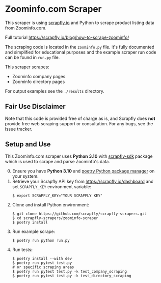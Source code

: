 # Zoominfo.com Scraper

This scraper is using [scrapfly.io](https://scrapfly.io/) and Python to scrape product listing data from Zoominfo.com. 

Full tutorial <https://scrapfly.io/blog/how-to-scrape-zoominfo/>

The scraping code is located in the `zoominfo.py` file. It's fully documented and simplified for educational purposes and the example scraper run code can be found in `run.py` file.

This scraper scrapes:
- Zoominfo company pages
- Zoominfo directory pages

For output examples see the `./results` directory.

## Fair Use Disclaimer

Note that this code is provided free of charge as is, and Scrapfly does __not__ provide free web scraping support or consultation. For any bugs, see the issue tracker.

## Setup and Use

This Zoominfo.com scraper uses __Python 3.10__ with [scrapfly-sdk](https://pypi.org/project/scrapfly-sdk/) package which is used to scrape and parse Zoominfo's data.

0. Ensure you have __Python 3.10__ and [poetry Python package manager](https://python-poetry.org/docs/#installation) on your system.
1. Retrieve your Scrapfly API key from <https://scrapfly.io/dashboard> and set `SCRAPFLY_KEY` environment variable:
    ```shell
    $ export SCRAPFLY_KEY="YOUR SCRAPFLY KEY"
    ```
2. Clone and install Python environment:
    ```shell
    $ git clone https://github.com/scrapfly/scrapfly-scrapers.git
    $ cd scrapfly-scrapers/zoominfo-scraper
    $ poetry install
    ```
3. Run example scrape:
    ```shell
    $ poetry run python run.py
    ```
4. Run tests:
    ```shell
    $ poetry install --with dev
    $ poetry run pytest test.py
    # or specific scraping areas
    $ poetry run pytest test.py -k test_company_scraping
    $ poetry run pytest test.py -k test_directory_scraping
    ```

